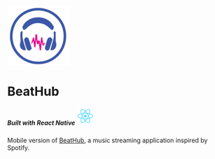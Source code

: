 ![react-native](./screenshots/beathub-logo-min.png)

# BeatHub
##### Built with React Native ![react-native](./screenshots/react-native-small.png)
Mobile version of [BeatHub](https://github.com/jestir1234/BeatHub), a music streaming application inspired by Spotify.
